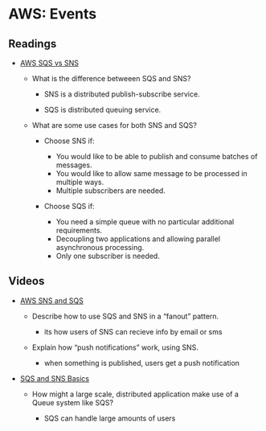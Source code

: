 # AWS: Events

## Readings

* [AWS SQS vs SNS](https://medium.com/awesome-cloud/aws-difference-between-sqs-and-sns-61a397bf76c5)

  * What is the difference betweeen SQS and SNS?

    * SNS is a distributed publish-subscribe service.

    * SQS is distributed queuing service.

  * What are some use cases for both SNS and SQS?

    * Choose SNS if:

      * You would like to be able to publish and consume batches of messages.
      * You would like to allow same message to be processed in multiple ways.
      * Multiple subscribers are needed.

    * Choose SQS if:

      * You need a simple queue with no particular additional requirements.
      * Decoupling two applications and allowing parallel asynchronous processing.
      * Only one subscriber is needed.

## Videos

* [AWS SNS and SQS](https://www.youtube.com/watch?v=mXk0MNjlO7A)

  * Describe how to use SQS and SNS in a “fanout” pattern.

    * its how users of SNS can recieve info by email or sms

  * Explain how “push notifications” work, using SNS.

    * when something is published, users get a push notification

* [SQS and SNS Basics](https://www.youtube.com/watch?v=UesxWuZMZqI)

  * How might a large scale, distributed application make use of a Queue system like SQS?

    * SQS can handle large amounts of users
